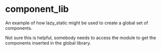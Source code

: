# component_lib

An example of how lazy_static might be used to create a global set of components.

Not sure this is helpful, somebody needs to access the module to get the components inserted in the global library.
